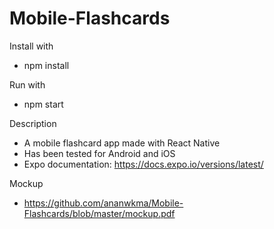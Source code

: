 # Mobile-Flashcards

Install with 
- npm install

Run with
- npm start

Description
- A mobile flashcard app made with React Native
- Has been tested for Android and iOS
- Expo documentation: https://docs.expo.io/versions/latest/

Mockup
- https://github.com/ananwkma/Mobile-Flashcards/blob/master/mockup.pdf
